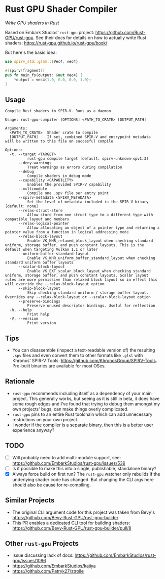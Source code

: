 # Rust GPU Shader Compiler

_Write GPU shaders in Rust_

Based on Embark Studios' `rust-gpu` project: https://github.com/Rust-GPU/rust-gpu. See their docs for details on how to actually write Rust shaders: https://rust-gpu.github.io/rust-gpu/book/

But here's the basic idea:

```rust
use spirv_std::glam::{Vec4, vec4};

#[spirv(fragment)]
pub fn main_fs(output: &mut Vec4) {
    *output = vec4(1.0, 0.0, 0.0, 1.0);
}
```

## Usage

```
Compile Rust shaders to SPIR-V. Runs as a daemon.

Usage: rust-gpu-compiler [OPTIONS] <PATH_TO_CRATE> [OUTPUT_PATH]

Arguments:
  <PATH_TO_CRATE>  Shader crate to compile
  [OUTPUT_PATH]    If set, combined SPIR-V and entrypoint metadata will be written to this file on succesful compile

Options:
  -t, --target <TARGET>
          rust-gpu compile target [default: spirv-unknown-spv1.3]
      --deny-warnings
          Treat warnings as errors during compilation
      --debug
          Compile shaders in debug mode
      --capability <CAPABILITY>
          Enables the provided SPIR-V capability
      --multimodule
          Compile one .spv file per entry point
      --spirv-metadata <SPIRV_METADATA>
          Set the level of metadata included in the SPIR-V binary [default: none]
      --relax-struct-store
          Allow store from one struct type to a different type with compatible layout and members
      --relax-logical-pointer
          Allow allocating an object of a pointer type and returning a pointer value from a function in logical addressing mode
      --relax-block-layout
          Enable VK_KHR_relaxed_block_layout when checking standard uniform, storage buffer, and push constant layouts. This is the default when targeting Vulkan 1.1 or later
      --uniform-buffer-standard-layout
          Enable VK_KHR_uniform_buffer_standard_layout when checking standard uniform buffer layouts
      --scalar-block-layout
          Enable VK_EXT_scalar_block_layout when checking standard uniform, storage buffer, and push constant layouts. Scalar layout rules are more permissive than relaxed block layout so in effect this will override the --relax-block-layout option
      --skip-block-layout
          Skip checking standard uniform / storage buffer layout. Overrides any --relax-block-layout or --scalar-block-layout option
      --preserve-bindings
          Preserve unused descriptor bindings. Useful for reflection
  -h, --help
          Print help
  -V, --version
          Print version
```

## Tips

- You can disassemble (inspect a text-readable version of) the resulting `.spv` files and even convert them to other formats like `.glsl` with Khronos' SPIR-V Tools: https://github.com/KhronosGroup/SPIRV-Tools. Pre-built binaries are available for most OSes.

## Rationale

- `rust-gpu` recommends including itself as a dependency of your main project. This generally works, but seeing as it is still in beta, it does have some rough edges and I've found that trying to debug them amongst my own projects' bugs, can make things overly complicated.
- `rust-gpu` pins to an entire Rust toolchain which can add unnecessary restrictions on your own project.
- I wonder if the compiler is a separate binary, then this is a better user experience anyway?

## TODO

- [ ] Will probably need to add multi-module support, see: https://github.com/EmbarkStudios/rust-gpu/issues/539
- [ ] Is it possible to make this into a single, publishable, standalone binary?
- [x] Always force build on first run? The `rust-gpu` watcher only rebuilds if the underlying shader code has changed. But changing the CLI args here should also be cause for re-compiling.

## Similar Projects

- The original CLI argument code for this project was taken from Bevy's https://github.com/Bevy-Rust-GPU/rust-gpu-builder
- This PR enables a dedicated CLI tool for building shaders:
  https://github.com/Bevy-Rust-GPU/rust-gpu-builder/pull/8

## Other `rust-gpu` Projects

- Issue discussing lack of docs: https://github.com/EmbarkStudios/rust-gpu/issues/1096
- https://github.com/EmbarkStudios/kajiya
- https://github.com/Patryk27/strolle
